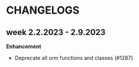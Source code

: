 # CHANGELOGS

## week 2.2.2023 - 2.9.2023

**Enhancement**
- Deprecate all orm functions and classes (#1287)

